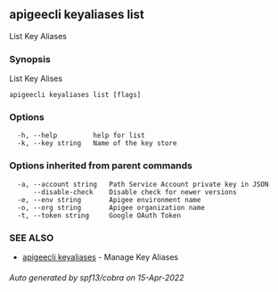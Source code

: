 ## apigeecli keyaliases list

List Key Aliases

### Synopsis

List Key Alises

```
apigeecli keyaliases list [flags]
```

### Options

```
  -h, --help         help for list
  -k, --key string   Name of the key store
```

### Options inherited from parent commands

```
  -a, --account string   Path Service Account private key in JSON
      --disable-check    Disable check for newer versions
  -e, --env string       Apigee environment name
  -o, --org string       Apigee organization name
  -t, --token string     Google OAuth Token
```

### SEE ALSO

* [apigeecli keyaliases](apigeecli_keyaliases.md)	 - Manage Key Aliases

###### Auto generated by spf13/cobra on 15-Apr-2022
